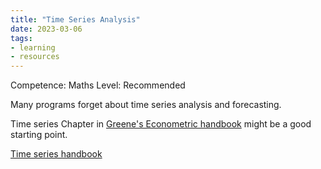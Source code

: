 ```yaml
---
title: "Time Series Analysis"
date: 2023-03-06
tags: 
- learning
- resources
---
```


Competence: Maths
Level: Recommended

Many programs forget about time series analysis and forecasting. 

Time series Chapter in [Greene's Econometric handbook](https://spu.fem.uniag.sk/cvicenia/ksov/obtulovic/Mana%C5%BE.%20%C5%A1tatistika%20a%20ekonometria/EconometricsGREENE.pdf) might be a good starting point.

[Time series handbook](https://sisis.rz.htw-berlin.de/inh2007/12357004.pdf)

